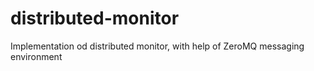 # distributed-monitor
Implementation od distributed monitor, with help of ZeroMQ messaging environment
